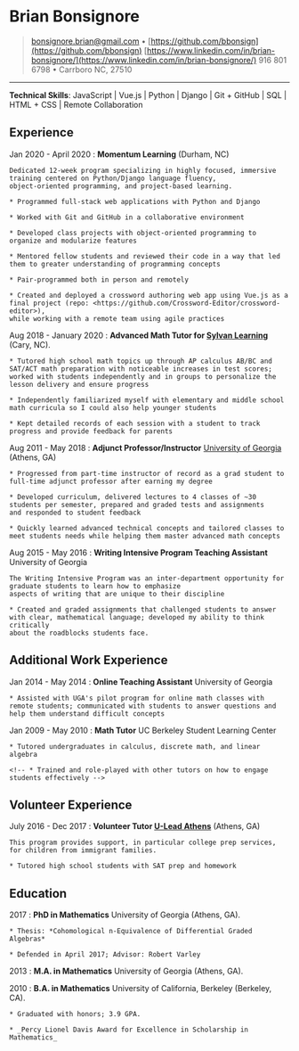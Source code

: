 Brian Bonsignore
=========================
> <bonsignore.brian@gmail.com> • [https://github.com/bbonsign](https://github.com/bbonsign)
> [https://www.linkedin.com/in/brian-bonsignore/](https://www.linkedin.com/in/brian-bonsignore/)
> 916 801 6798 • Carrboro NC, 27510

-------------------------------------------------------------------------------

**Technical Skills**: JavaScript | Vue.js | Python | Django | Git + GitHub | SQL | HTML + CSS | Remote Collaboration


Experience
----------

Jan 2020 - April 2020
:   **Momentum Learning** (Durham, NC)

    Dedicated 12-week program specializing in highly focused, immersive training centered on Python/Django language fluency,
    object-oriented programming, and project-based learning.

    * Programmed full-stack web applications with Python and Django

    * Worked with Git and GitHub in a collaborative environment

    * Developed class projects with object-oriented programming to organize and modularize features

    * Mentored fellow students and reviewed their code in a way that led them to greater understanding of programming concepts

    * Pair-programmed both in person and remotely 

    * Created and deployed a crossword authoring web app using Vue.js as a final project (repo: <https://github.com/Crossword-Editor/crossword-editor>), 
    while working with a remote team using agile practices


Aug 2018 - January 2020
:   **Advanced Math Tutor for [Sylvan Learning](https://www.sylvanlearning.com/)** (Cary, NC).

    * Tutored high school math topics up through AP calculus AB/BC and SAT/ACT math preparation with noticeable increases in test scores; worked with students independently and in groups to personalize the lesson delivery and ensure progress

    * Independently familiarized myself with elementary and middle school math curricula so I could also help younger students

    * Kept detailed records of each session with a student to track progress and provide feedback for parents


Aug 2011 - May 2018
:   **Adjunct Professor/Instructor** [University of Georgia](https://www.math.uga.edu/) (Athens, GA)

    * Progressed from part-time instructor of record as a grad student to full-time adjunct professor after earning my degree

    * Developed curriculum, delivered lectures to 4 classes of ~30 students per semester, prepared and graded tests and assignments 
    and responded to student feedback
    
    * Quickly learned advanced technical concepts and tailored classes to meet students needs while helping them master advanced math concepts


Aug 2015 - May 2016
:   **Writing Intensive Program Teaching Assistant** University of Georgia

    The Writing Intensive Program was an inter-department opportunity for graduate students to learn how to emphasize
    aspects of writing that are unique to their discipline

    * Created and graded assignments that challenged students to answer with clear, mathematical language; developed my ability to think critically
    about the roadblocks students face.


Additional Work Experience
--------------------------

Jan 2014 - May 2014
:   **Online Teaching Assistant** University of Georgia

    * Assisted with UGA's pilot program for online math classes with remote students; communicated with students to answer questions and help them understand difficult concepts

Jan 2009 - May 2010
:   **Math Tutor** UC Berkeley Student Learning Center

    * Tutored undergraduates in calculus, discrete math, and linear algebra

    <!-- * Trained and role-played with other tutors on how to engage students effectively -->


Volunteer Experience
--------------------

July 2016 - Dec 2017
:   **Volunteer Tutor [U-Lead Athens](https://www.uleadathens.org/)** (Athens, GA)

    This program provides support, in particular college prep services, for children from immigrant families.

    * Tutored high school students with SAT prep and homework



Education
---------

2017
:   **PhD in Mathematics** University of Georgia (Athens, GA).

    * Thesis: *Cohomological n-Equivalence of Differential Graded Algebras*

    * Defended in April 2017; Advisor: Robert Varley

2013
:   **M.A. in Mathematics** University of Georgia (Athens, GA).


2010
:   **B.A. in Mathematics** University of California, Berkeley (Berkeley, CA).

    * Graduated with honors; 3.9 GPA.

    * _Percy Lionel Davis Award for Excellence in Scholarship in Mathematics_




<!-- > • <bonsignore.brian@gmail.com> • [![GitHub][GitHubIcon] https://github.com/bbonsign](https://github.com/bbonsign) • \ -->
<!-- [GitHubIcon]: ../github-icon.svg -->

<!--  LocalWords:  modularize repo Vue
 -->

